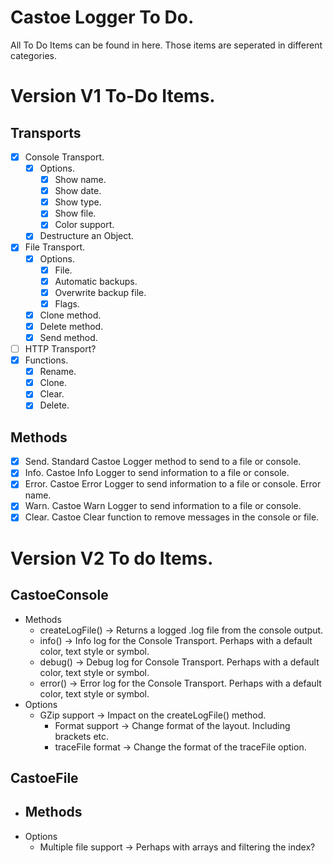 # Castoe Logger To Do.

All To Do Items can be found in here. Those items are seperated in different categories.

# Version V1 To-Do Items.

## Transports
- [x] Console Transport.
	- [x] Options.
		- [x] Show name.
		- [x] Show date.
		- [x] Show type.
		- [x] Show file.
		- [x] Color support.
	- [x] Destructure an Object.
- [x] File Transport.
	- [x] Options.
		- [x] File.
		- [x] Automatic backups.
		- [x] Overwrite backup file.
		- [x] Flags.
	- [x] Clone method.
	- [x] Delete method.
	- [x] Send method.
- [ ] HTTP Transport?
- [x] Functions.
	- [x] Rename.
	- [x] Clone.
	- [x] Clear.
	- [x] Delete.

## Methods
- [x] Send. Standard Castoe Logger method to send to a file or console.
- [x] Info. Castoe Info Logger to send information to a file or console.
- [x] Error. Castoe Error Logger to send information to a file or console. Error name.
- [x] Warn. Castoe Warn Logger to send information to a file or console.
- [x] Clear. Castoe Clear function to remove messages in the console or file.

# Version V2 To do Items.

## CastoeConsole
- Methods
  - createLogFile() -> Returns a logged .log file from the console output.
  - info() -> Info log for the Console Transport. Perhaps with a default color, text style or symbol.
  - debug() -> Debug log for Console Transport. Perhaps with a default color, text style or symbol.
  - error() -> Error log for the Console Transport. Perhaps with a default color, text style or symbol.
- Options
  - GZip support -> Impact on the createLogFile() method.
	- Format support -> Change format of the layout. Including brackets etc.
	- traceFile format -> Change the format of the traceFile option.

## CastoeFile
- Methods
  - 
- Options
  - Multiple file support -> Perhaps with arrays and filtering the index?